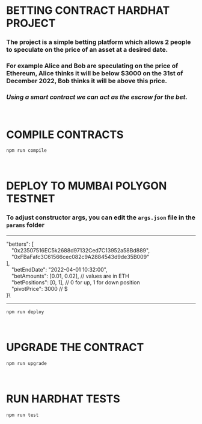 # BETTING CONTRACT HARDHAT PROJECT

### The project is a simple betting platform which allows 2 people to speculate on the price of an asset at a desired date.

### For example Alice and Bob are speculating on the price of Ethereum, Alice thinks it will be below $3000 on the 31st of December 2022, Bob thinks it will be above this price.

### _Using a smart contract we can act as the escrow for the bet._

<br />

# COMPILE CONTRACTS

```shell
npm run compile
```

<br />

# DEPLOY TO MUMBAI POLYGON TESTNET

### To adjust constructor args, you can edit the **`args.json`** file in the **`params`** folder

---

"betters": [\
&emsp;"0x23507516EC5k2688d97132Ced7C13952a58Bd889",\
&emsp;"0xFBaFafc3C61566cec082c9A2884543d9de35B009"\
],\
&emsp;"betEndDate": "2022-04-01 10:32:00",\
&emsp;"betAmounts": [0.01, 0.02], // values are in ETH\
&emsp;"betPositions": [0, 1], // 0 for up, 1 for down position\
&emsp;"pivotPrice": 3000 // $\
}\

---

```shell
npm run deploy
```

<br />

# UPGRADE THE CONTRACT

```shell
npm run upgrade
```

<br />

# RUN HARDHAT TESTS

```shell
npm run test
```
